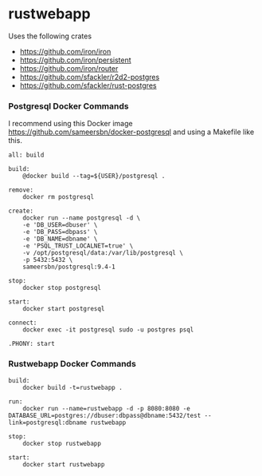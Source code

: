 # rustwebapp

Uses the following crates
- https://github.com/iron/iron
- https://github.com/iron/persistent
- https://github.com/iron/router
- https://github.com/sfackler/r2d2-postgres
- https://github.com/sfackler/rust-postgres

### Postgresql Docker Commands

I recommend using this Docker image https://github.com/sameersbn/docker-postgresql and using a Makefile like this.

````make
all: build

build:
	@docker build --tag=${USER}/postgresql .

remove:
	docker rm postgresql

create: 
	docker run --name postgresql -d \
	-e 'DB_USER=dbuser' \
	-e 'DB_PASS=dbpass' \
	-e 'DB_NAME=dbname' \
	-e 'PSQL_TRUST_LOCALNET=true' \
	-v /opt/postgresql/data:/var/lib/postgresql \
	-p 5432:5432 \
	sameersbn/postgresql:9.4-1

stop:
	docker stop postgresql

start:
	docker start postgresql

connect:
	docker exec -it postgresql sudo -u postgres psql

.PHONY: start
````

### Rustwebapp Docker Commands

````make
build:
	docker build -t=rustwebapp .

run:
	docker run --name=rustwebapp -d -p 8080:8080 -e DATABASE_URL=postgres://dbuser:dbpass@dbname:5432/test --link=postgresql:dbname rustwebapp

stop:
	docker stop rustwebapp

start:
	docker start rustwebapp
````
